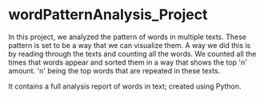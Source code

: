 # wordPatternAnalysis_Project

In this project, we analyzed the pattern of words in multiple texts. These pattern is set to be a way that we can visualize them. A way we did this is by reading through the texts and counting all the words. We counted all the times that words appear and sorted them in a way that shows the top 'n' amount. 'n' being the top words that are repeated in these texts. 

It contains a full analysis report of words in text; created using Python.
